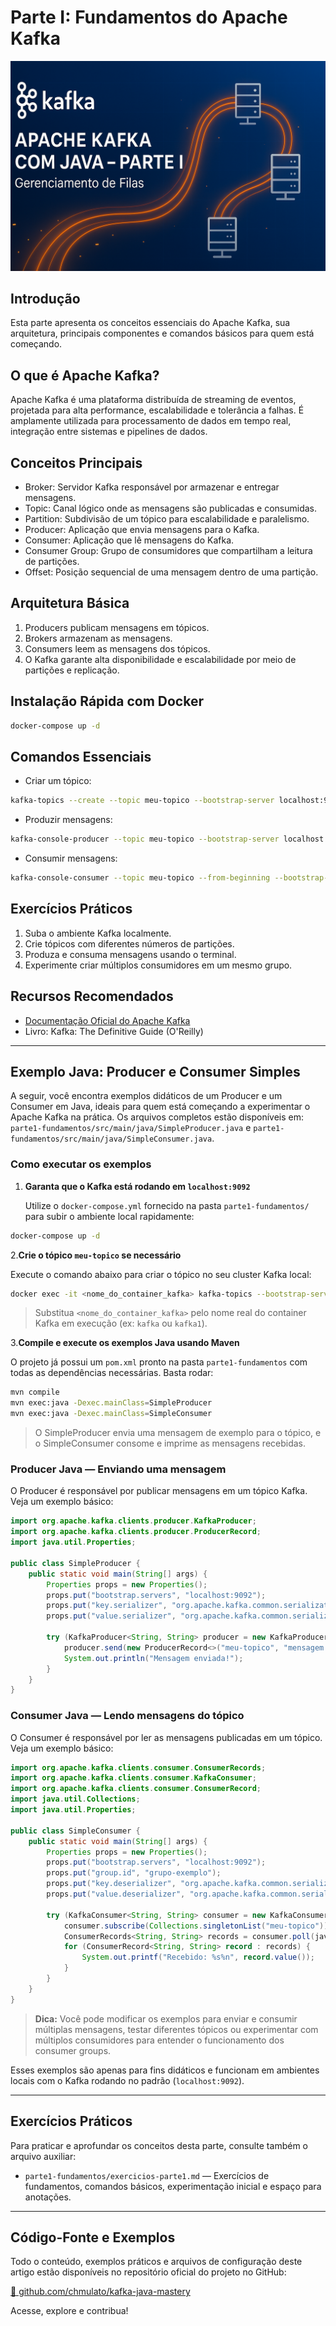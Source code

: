 # Parte I: Fundamentos do Apache Kafka

![Apache Kafka com Java – Parte I](images/kafka-java-parte1.png)

## Introdução

Esta parte apresenta os conceitos essenciais do Apache Kafka, sua arquitetura, principais componentes e comandos básicos para quem está começando.

## O que é Apache Kafka?

Apache Kafka é uma plataforma distribuída de streaming de eventos, projetada para alta performance, escalabilidade e tolerância a falhas. É amplamente utilizada para processamento de dados em tempo real, integração entre sistemas e pipelines de dados.

## Conceitos Principais

- Broker: Servidor Kafka responsável por armazenar e entregar mensagens.
- Topic: Canal lógico onde as mensagens são publicadas e consumidas.
- Partition: Subdivisão de um tópico para escalabilidade e paralelismo.
- Producer: Aplicação que envia mensagens para o Kafka.
- Consumer: Aplicação que lê mensagens do Kafka.
- Consumer Group: Grupo de consumidores que compartilham a leitura de partições.
- Offset: Posição sequencial de uma mensagem dentro de uma partição.

## Arquitetura Básica

1. Producers publicam mensagens em tópicos.
2. Brokers armazenam as mensagens.
3. Consumers leem as mensagens dos tópicos.
4. O Kafka garante alta disponibilidade e escalabilidade por meio de partições e replicação.

## Instalação Rápida com Docker

```bash
docker-compose up -d
```

## Comandos Essenciais

- Criar um tópico:

```bash
kafka-topics --create --topic meu-topico --bootstrap-server localhost:9092 --partitions 3 --replication-factor 1
```

- Produzir mensagens:

```bash
kafka-console-producer --topic meu-topico --bootstrap-server localhost:9092
```

- Consumir mensagens:

```bash
kafka-console-consumer --topic meu-topico --from-beginning --bootstrap-server localhost:9092
```

## Exercícios Práticos

1. Suba o ambiente Kafka localmente.
2. Crie tópicos com diferentes números de partições.
3. Produza e consuma mensagens usando o terminal.
4. Experimente criar múltiplos consumidores em um mesmo grupo.

## Recursos Recomendados

- [Documentação Oficial do Apache Kafka](https://kafka.apache.org/documentation/)
- Livro: Kafka: The Definitive Guide (O'Reilly)

---

## Exemplo Java: Producer e Consumer Simples

A seguir, você encontra exemplos didáticos de um Producer e um Consumer em Java, ideais para quem está começando a experimentar o Apache Kafka na prática. Os arquivos completos estão disponíveis em:
`parte1-fundamentos/src/main/java/SimpleProducer.java` e `parte1-fundamentos/src/main/java/SimpleConsumer.java`.

### Como executar os exemplos

1. **Garanta que o Kafka está rodando em `localhost:9092`**  

   Utilize o `docker-compose.yml` fornecido na pasta `parte1-fundamentos/` para subir o ambiente local rapidamente:

```sh
docker-compose up -d
```

2.**Crie o tópico `meu-topico` se necessário**  

   Execute o comando abaixo para criar o tópico no seu cluster Kafka local:

```sh
docker exec -it <nome_do_container_kafka> kafka-topics --bootstrap-server localhost:9092 --create --topic meu-topico --partitions 1 --replication-factor 1
```

   > Substitua `<nome_do_container_kafka>` pelo nome real do container Kafka em execução (ex: `kafka` ou `kafka1`).

3.**Compile e execute os exemplos Java usando Maven**  

   O projeto já possui um `pom.xml` pronto na pasta `parte1-fundamentos` com todas as dependências necessárias. Basta rodar:

```sh
mvn compile
mvn exec:java -Dexec.mainClass=SimpleProducer
mvn exec:java -Dexec.mainClass=SimpleConsumer
```

   > O SimpleProducer envia uma mensagem de exemplo para o tópico, e o SimpleConsumer consome e imprime as mensagens recebidas.

### Producer Java — Enviando uma mensagem

O Producer é responsável por publicar mensagens em um tópico Kafka. Veja um exemplo básico:

```java
import org.apache.kafka.clients.producer.KafkaProducer;
import org.apache.kafka.clients.producer.ProducerRecord;
import java.util.Properties;

public class SimpleProducer {
    public static void main(String[] args) {
        Properties props = new Properties();
        props.put("bootstrap.servers", "localhost:9092");
        props.put("key.serializer", "org.apache.kafka.common.serialization.StringSerializer");
        props.put("value.serializer", "org.apache.kafka.common.serialization.StringSerializer");

        try (KafkaProducer<String, String> producer = new KafkaProducer<>(props)) {
            producer.send(new ProducerRecord<>("meu-topico", "mensagem de exemplo"));
            System.out.println("Mensagem enviada!");
        }
    }
}
```

### Consumer Java — Lendo mensagens do tópico

O Consumer é responsável por ler as mensagens publicadas em um tópico. Veja um exemplo básico:

```java
import org.apache.kafka.clients.consumer.ConsumerRecords;
import org.apache.kafka.clients.consumer.KafkaConsumer;
import org.apache.kafka.clients.consumer.ConsumerRecord;
import java.util.Collections;
import java.util.Properties;

public class SimpleConsumer {
    public static void main(String[] args) {
        Properties props = new Properties();
        props.put("bootstrap.servers", "localhost:9092");
        props.put("group.id", "grupo-exemplo");
        props.put("key.deserializer", "org.apache.kafka.common.serialization.StringDeserializer");
        props.put("value.deserializer", "org.apache.kafka.common.serialization.StringDeserializer");

        try (KafkaConsumer<String, String> consumer = new KafkaConsumer<>(props)) {
            consumer.subscribe(Collections.singletonList("meu-topico"));
            ConsumerRecords<String, String> records = consumer.poll(java.time.Duration.ofSeconds(5));
            for (ConsumerRecord<String, String> record : records) {
                System.out.printf("Recebido: %s%n", record.value());
            }
        }
    }
}
```

> **Dica:** Você pode modificar os exemplos para enviar e consumir múltiplas mensagens, testar diferentes tópicos ou experimentar com múltiplos consumidores para entender o funcionamento dos consumer groups.

Esses exemplos são apenas para fins didáticos e funcionam em ambientes locais com o Kafka rodando no padrão (`localhost:9092`).

---

## Exercícios Práticos

Para praticar e aprofundar os conceitos desta parte, consulte também o arquivo auxiliar:

- `parte1-fundamentos/exercicios-parte1.md` — Exercícios de fundamentos, comandos básicos, experimentação inicial e espaço para anotações.

---

## Código-Fonte e Exemplos

Todo o conteúdo, exemplos práticos e arquivos de configuração deste artigo estão disponíveis no repositório oficial do projeto no GitHub:

[🔗 github.com/chmulato/kafka-java-mastery](https://github.com/chmulato/kafka-java-mastery)

Acesse, explore e contribua!
